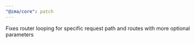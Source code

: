 ```yaml
---
"@ima/core": patch
---
```


Fixes router looping for specific request path and routes with more optional parameters

